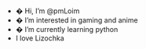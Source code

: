 - � Hi, I’m @pmLoim
- � I’m interested in gaming and anime
- � I’m currently learning python
- I love Lizochka

<!---
pmLoim/pmLoim is a ✨ special ✨ repository because its `README.md` (this file) appears on your GitHub profile.
You can click the Preview link to take a look at your changes.
--->
